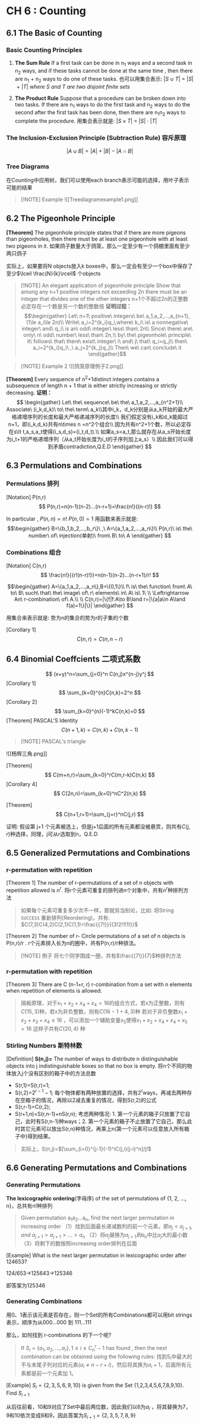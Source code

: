 # CH 6 : Counting
## 6.1 The Basic of Counting
### Basic Counting Principles

1. **The Sum Rule**
	If a first task can be done in n<sub>1</sub> ways and a second task in n<sub>2</sub> ways, and if these tasks cannot be done at the same time , then there are n<sub>1</sub> + n<sub>2</sub> ways to do one of these tasks.
	也可以用集合表示: $|S\cup T|\ =\ |S|\ +\ |T|\ where\ S\ and\ T\ are\ two\ disjoint\ finite\ sets$

2. **The Product Rule**
	Suppose that a procedure can be broken down into two tasks. If there are n<sub>1</sub> ways to do the first task and n<sub>2</sub> ways to do the second after the first task has been done, then there are n<sub>1</sub>n<sub>2</sub> ways to complete the procedure.
	用集合表示就是: $|S\times T|\ =\ |S|\ \cdot \ |T|$

### The Inclusion-Exclusion Principle (Subtraction Rule) 容斥原理

$$
|A\cup B|=|A|+|B|-|A\cap B|
$$

### Tree Diagrams
在Counting中应用树，我们可以使用each branch表示可能的选择，用叶子表示可能的结果

>[!NOTE] Example
>![[Treediagramexample1.png]]

## 6.2 The Pigeonhole Principle

**[Theorem]** The pigeonhole principle states that if there are more pigeons than pigeonholes, then there must be at least one pigeonhole with at least two pigeons in it. 如果鸽子数量大于鸽笼，那么一定至少有一个鸽棚里面有至少两只鸽子

实际上，如果要将N objects放入k boxes中，那么一定会有至少一个box中保存了至少$\lceil \frac{N}{k}\rceil$ 个objects

>[!NOTE] An elegant application of pigeonhole principle
>Show that among any n+1 positive integers not exceeding 2n there must be an integer that divides one of the other integers n+1个不超过2n的正整数必定存在一个数是另一个数的整数倍
>**证明过程：**
>$$\begin{gather}
>Let\ n+1\ positive\ integers\ be\ a_1,a_2,...,a_{n+1},(1\le a_i\le 2n)\\
>Write\ a_i=2^{k_i}q_i,where\ k_i\ is\ a nonnegative\ integer\ and\ q_i\ is an\ odd\ integer\ less\ than\ 2n\\
>Since\ there\ are\ only\ n\ odd\ number\ less\ than\ 2n,\\ by\ the\ pigeonhole\ principle\ it\ follows\ that\ there\ exist\ integer\ i\ and\ j\ that\ q_i=q_j\\
>then\ a_i=2^{k_i}q_i\ ,\ a_j=2^{k_j}q_j\\
>Then\ we\ can\ conclude\ it
>\end{gather}$$


> [!NOTE] Example 2
> ![[鸽笼原理例子2.png]]

**[Theorem]** Every sequence of n<sup>2</sup>+1distinct integers contains a subsequence of length n + 1 that is either strictly increasing or strictly decreasing.
**证明：**
$$
\begin{gather}
Let\ the\ sequence\ be\ the\ a_1,a_2,...,a_{n^2+1}\\
Associate\ (i_k,d_k)\ to\ the\ term\ a_k\\其中i_k，d_k分别是从a_k开始的最大严格递增序列的长度和最大严格递减序列的长度\\
我们假定没有i_k和d_k能超过n+1，即(i_k,d_k)共有n\times n =n^2个组合\\
因为共有n^2+1个数，所以必定存在s\lt t,a_s,a_t使得(i_s,d_s)=(i_t,d_t).\\
如果a_s<a_t,那么就存在从a_s开始长度为i_t+1的严格递增序列（从a_t开始长度为i_t的子序列加上a_s）\\
因此我们可以得到矛盾contradiction,Q.E.D
\end{gather}
$$


## 6.3 Permulations and Combinations

### Permulations 排列
[Notation] P(n,r)
$$
P(n,r)=n(n-1)(n-2)...(n-r+1)=\frac{n!}{(n-r)!}
$$

In particular , $P(n,n)=n!$ $P(n,0)=1$
用函数来表示就是:
$$\begin{gather}
B=\{b_1,b_2,...,b_r\}\ ,\ A=\{a_1,a_2,...,a_n\}\\
P(n,r)\ is\ the\ number\ of\ injection(单射)\ from\ B\ to\ A 
\end{gather}
$$

### Combinations 组合
[Notation] C(n,r)
$$
\frac{n!}{{r!(n-r)!}}=n(n-1)(n-2)...(n-r+1)/r!
$$

$$\begin{gather}
A=\{a_1,a_2,...,a_n\},B=\{0,1\}\\
f\ is\ the\ function\ from\ A\ to\ B\ such\ that\ the\ image\ of\ r\ elements\ in\ A\ is\ 1\ \\ \Leftrightarrow An\ r-combination\ of\ A.\\ \\
C(n,r)=|\{f|f:A\to B\land r=|\{a|a\in A\land f(a)=1\}|\}|
\end{gather}
$$

用集合来表示就是: 势为n的集合的势为r的子集的个数

[Corollary 1] $$
C(n,r)=C(n,n-r)
$$
## 6.4 Binomial Coeffcients 二项式系数
$$
(x+y)^n=\sum_{j=0}^n C(n,j)x^{n-j}y^j
$$
[Corollary 1]
$$
\sum_{k=0}^{n}C(n,k)=2^n
$$
[Corollary 2]
$$
\sum_{k=0}^{n}(-1)^kC(n,k)=0
$$
[Theorem] PASCAL'S Identity
$$
C(n+1,k)=C(n,k)+C(n,k-1)
$$
> [!NOTE] PASCAL's triangle
> 
![[杨辉三角.png]]


[Theorem] 
$$
C(m+n,r)=\sum_{k=0}^rC(m,r-k)C(n,k)
$$
[Corollary 4] $$
C(2n,n)=\sum_{k=0}^nC^2(n,k)
$$

[Theorem] $$
C(n+1,r+1)=\sum_{j=r}^nC(j,r)
$$

证明:
假设第 j+1 个元素被选上，但是j+1后面的所有元素都没被悬赏，则共有$C(j,r)$种选择，同理，j可从r选取到n，Q.E.D



## 6.5 Generalized Permutations and Combinations

### r-permutation with repetition

[Theorem 1] The number of r-permutations of a set of n objects with repetition allowed is $n^r$.
将r个元素可重复的排列进n个对象中，共有$n^r$种排列方法

> 如果每个元素可重复多少次不一样，那就另当别论，比如:
> 将String `SUCCESS` 重新排列(Reordering)，共有:
> $C(7,3)C(4,2)C(2,1)C(1,1)=\frac{{7!}}{{3!2!1!1!}}$ 


[Theorem 2] The number of r- Circle permutations of a set of n objects is P(n,r)/r .
r个元素排入长为n的圈中，共有P(n,r)/r种排法。

>[!NOTE] 例子
>将七个同学围成一圈，共有$\frac{{7!}}{7}$种排列方法


### r-permutation with repetition

[Theorem 3] There are C (n-1+r, r) r-combination from a set with n elements when repetition of elements is allowed. 

>隔板原理，对于$x_1+x_2+x_4+x_4=16$的组合方式，若x为正整数，则有$C(15,3)$种，若x为非负整数，则有$C(16-1+4,3)$种
>若对于非负整数$x_1+x_2+x_3+x_4\le 16$ ，可以添加一个辅助变量$x_5$使得$x_1+x_2+x_4+x_4+x_5=16$ 这样子共有$C(20,4)$ 种

### Stirling Numbers 斯特林数

[Definition] **S(n,j)=** The number of ways to distribute n distinguishable objects into j indistinguishable boxes so that no box is empty.
将n个不同的物体放入j个没有区别的箱子中的方法总数

- S(r,1)=S(r,r)=1;
- S(r,2)=$2^{r-1}-1$;
每个物体都有两种放置的选择，共有$2^r$ways，再减去两种存在空箱子的情况，再除以2减去重复的情况，得到S(r,2)的公式
- S(r,r-1)=C(r,2);
- S(r+1,n)=S(r,n-1)+nS(r,n);
考虑两种情况: 1. 第一个元素的箱子只放置了它自己，此时有S(r,n-1)种ways；2. 第一个元素的箱子不止放置了它自己，那么此时其它元素可以放出S(r,n)种情况，再乘上n(第一个元素可以任意放入所有箱子中)得到结果。

>实际上，S(n,j)=$[\sum_{i=0}^{j-1}(-1)^iC(j,i)(j-i)^n]/j!$


## 6.6 Generating Permutations and Combinations

### Generating Permutations

**The lexicographic ordering**(字母序) of the set of permutations of {1, 2, …, n}，总共有n!种排列

>Given permutation a<sub>1</sub>a<sub>2</sub>...a<sub>n</sub>, find the next larger permutation in increasing order
>（1）找到后面最长递减数列的前一个元素，即$a_j< a_{j+1},and\ a_{j+1}> a_{j+1}>...> a_n$
>（2）将$a_j$替换为$a_{j+1}到a_n$中比$a_j$大的最小数
>（3）将剩下的数按照increasing order排列在后面

[Example] What is the next larger permutation in lexicographic order after 124653?

124/653->125643->125346 

即答案为125346

### Generating Combinations

用0、1表示该元素是否存在，则一个Set的所有Combinations都可以用bit strings表示，顺序为从000...000 到 111...111

那么，如何找到 r-combinations 的下一个呢?
> If $S_i= \{a_1 ,a_2 ,...,a_r\},1\le i\le C_n^r -1$   has found , then the next combination can be obtained using the following rules:
> 找到S<sub>i</sub>中最大的不与末尾子列对应的元素($a_i\ne n-r+i$)，然后将其换为$a_i+1$，后面所有元素都是前一个元素加 1。

[Example] $S_i=\{2,3,5,6,9,10\}$ is given from the Set {1,2,3,4,5,6,7,8,9,10}. Find $S_{i+1}$

从后往前看，10和9对应了Set中最后两位数，因此我们以6为$a_i$ ，将其替换为7，9和10依次变成8和9，因此答案为$S_{i+1}=\{2,3,5,7,8,9\}$





